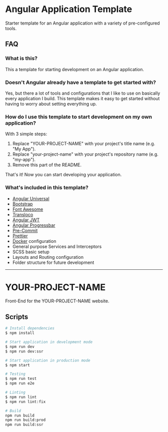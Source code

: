<!--- Start of repository README -->
# Angular Application Template

Starter template for an Angular application with a variety of pre-configured tools. 

## FAQ

### What is this?

This a template for starting development on an Angular application.

### Doesn't Angular already have a template to get started with?

Yes, but there a lot of tools and configurations that I like to use on basically every application I build.
This template makes it easy to get started without having to worry about setting everything up.

### How do I use this template to start development on my own application?

With 3 simple steps:

1. Replace "YOUR-PROJECT-NAME" with your project's title name (e.g. "My App").
2. Replace "your-project-name" with your project's repository name (e.g. "my-app").
3. Remove this part of the README.

That's it! Now you can start developing your application.

### What's included in this template?

- [Angular Universal](https://github.com/angular/universal)
- [Bootstrap](https://github.com/twbs/bootstrap)
- [Font Awesome](https://github.com/FortAwesome/Font-Awesome)
- [Transloco](https://github.com/ngneat/transloco)
- [Angular JWT](https://github.com/auth0/angular2-jwt)
- [Angular Progressbar](https://github.com/MurhafSousli/ngx-progressbar)
- [Pre-Commit](https://github.com/observing/pre-commit)
- [Prettier](https://github.com/prettier/prettier)
- [Docker](https://www.docker.com) configuration
- General purpose Services and Interceptors
- SCSS basic setup
- Layouts and Routing configuration
- Folder structure for future development
<!--- End of repository README -->

---

# YOUR-PROJECT-NAME

Front-End for the YOUR-PROJECT-NAME website.

## Scripts

``` bash
# Install dependencies
$ npm install

# Start application in development mode
$ npm run dev
$ npm run dev:ssr

# Start application in production mode
$ npm start

# Testing
$ npm run test
$ npm run e2e

# Linting
$ npm run lint
$ npm run lint:fix

# Build
npm run build
npm run build:prod
npm run build:ssr
```

